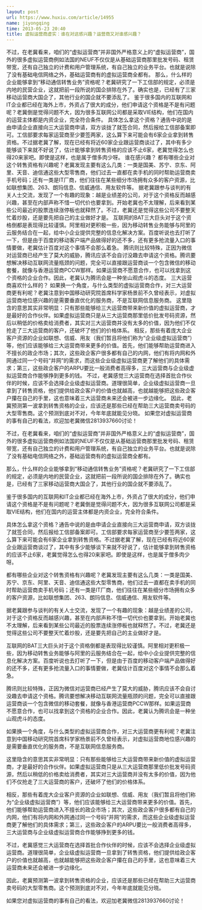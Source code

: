 ```yaml
---
layout: post
url: https://www.huxiu.com/article/14955
name: jiyongqing
time: 2013-05-23 20:40
title: 虚拟运营商虚实：谁在对这感兴趣？运营商又对谁感兴趣？
---
```

不过，在老冀看来，咱们的“虚拟运营商”并非国外严格意义上的“虚拟运营商”，国外的很多虚拟运营商例如法国的NEUF不仅仅是从基础运营商那里批发号码、租赁带宽，还有自己独立的计费和用户管理系统，有自己独立的业务平台。也就是说除了没有基础电信网络之外，基础运营商有的虚拟运营商全都有。 那么，什么样的企业能够拿到“移动通信转售业务”资格呢？老冀研究了一下工信部的规定，必须是内地的民营企业，这就把前一段所说的国企排除在外了。确实也是，已经有了三家移动运营商大国企了，其他行业的国企就不要添乱了。 鉴于很多国内的互联网和IT企业都已经在海外上市，外资占了很大的成分，他们申请这个资格是不是有问题呢？老冀倒是觉得问题不大，因为很多互联网公司都是采取VIE结构，他们在国内的运营主体都是内资企业，完全符合条件。 具体怎么拿这个资格？通告中说的是由申请企业直接向三大运营商申请，双方谈拢了就签合同，然后报给工信部备案即可。工信部要求每家运营商至少要签两家，这么算下来可能会有6家企业拿到转售资格。不过据老冀了解，现在已经有将近60家企业跟运营商谈过了，其中有多少能够谈下来就不好说了，估计能够拿到转售资格的应该不止6家，老冀觉得怎么也得20来家吧。即使是这样，也是属于僧多肉少呀。 谁在感兴趣？ 都有哪些企业对这个转售资格有兴趣呢？老冀发现主要有这么几类：一类是国美、苏宁、京东、阿里、天音、迪信通这些大型零售商，他们过去一直都在卖手机的同时帮助运营商卖手机号码；还有一类是IT厂商，他们往往在某些细分市场拥有众多的客户资源，比如联想集团、263、朗玛信息、信威通信、用友软件等。 据老冀跟参与谈判的有关人士交流，发现了一个有趣的现象：越是业绩差的公司，对于这个资格反而越感兴趣，甚至在内部声称不惜一切代价也要拿到。开始老冀也不太理解，后来看到某些公司最近的股票连续涨停板也就释然了。不过，老冀还是觉得这些公司不要整天忙着炒股，还是要先把自己的主业做好才是。 互联网的BAT三大巨头对于这个资格倒都是表现得比较谨慎。阿里相对更积极一些，因为移动转售业务能够与阿里的云服务结合在一起，给中小企业提供完整的信息化解决方案。百度听说也去打听了一下，但是由于百度的移动客户端产品做得好的还不多，还有更多抢流量入口的事情要做，老冀估计百度对这个事情不会那么着急。 腾讯则比较特殊，正因为微信对运营商已经产生了莫大的威胁，腾讯应该不会自讨没趣去申请这个资格。腾讯要想解决移动互联网流量瓶颈的问题，完全可以直接跟运营商谈一个包含微信的移动套餐，就像与香港运营商PCCW那样。如果运营商不愿意合作，也可以找拿到这个资格的企业合作。因此，老冀认为腾讯会是一种坐山观虎斗的态度。 三大运营商喜欢什么样的？ 如果换一个角度，与什么类型的虚拟运营商合作，对三大运营商更有利呢？老冀注意到中国移动研究院首席科学家杨景前不久曾经表示，对虚拟运营商地位感兴趣的是需要垂直优化的服务商，不是互联网信息服务商。 这里隐含的意思其实非常明显：只有那些能够给三大运营商带来新价值的虚拟运营商，才是最好的合作伙伴。如果虚拟运营商只是从三大运营商那里低价批发号码资源，然后以稍低的价格卖给消费者，其实对三大运营商并没有太多的价值，因为他们不仅抢走了三大运营商的客户，还破坏了他们的价格体系。 相反，那些有着庞大企业客户资源的企业如联想、信威、用友（我们暂且将他们称为“企业级虚拟运营商”）等，他们应该能够给三大运营商带来更多的价值。首先，他们能够帮助运营商进入不擅长的政企市场；其次，这些政企客户很多都有自己的内网，他们有将内网和外网通过同一个号码“并网”的需求，而这些企业级虚拟运营商更了解他们的具体需求；第三，这些政企客户的ARPU要比一般消费者高得多，三大运营商与企业级虚拟运营商合作能够挣到更多的钱。 不过，老冀感觉三大运营商在选择首批合作伙伴的时候，应该不会选择企业级虚拟运营商。道理很简单，企业级虚拟运营商一旦拿到了转售资格，他们提供给政企客户的价值也就越高，也就越能够把这些政企客户攥在自己的手里，这也意味着三大运营商未来还会被进一步边缘化。 因此，老冀预测第一波拿到转售资格的企业，应该还是那些已经在帮助三大运营商卖号码的大型零售商。这个预测到底对不对，今年年底就能见分晓。 如果您对虚拟运营商的事有自己的看法，欢迎加老冀微信2813937660讨论！

不过，在老冀看来，咱们的“虚拟运营商”并非国外严格意义上的“虚拟运营商”，国外的很多虚拟运营商例如法国的NEUF不仅仅是从基础运营商那里批发号码、租赁带宽，还有自己独立的计费和用户管理系统，有自己独立的业务平台。也就是说除了没有基础电信网络之外，基础运营商有的虚拟运营商全都有。

那么，什么样的企业能够拿到“移动通信转售业务”资格呢？老冀研究了一下工信部的规定，必须是内地的民营企业，这就把前一段所说的国企排除在外了。确实也是，已经有了三家移动运营商大国企了，其他行业的国企就不要添乱了。

鉴于很多国内的互联网和IT企业都已经在海外上市，外资占了很大的成分，他们申请这个资格是不是有问题呢？老冀倒是觉得问题不大，因为很多互联网公司都是采取VIE结构，他们在国内的运营主体都是内资企业，完全符合条件。

具体怎么拿这个资格？通告中说的是由申请企业直接向三大运营商申请，双方谈拢了就签合同，然后报给工信部备案即可。工信部要求每家运营商至少要签两家，这么算下来可能会有6家企业拿到转售资格。不过据老冀了解，现在已经有将近60家企业跟运营商谈过了，其中有多少能够谈下来就不好说了，估计能够拿到转售资格的应该不止6家，老冀觉得怎么也得20来家吧。即使是这样，也是属于僧多肉少呀。

都有哪些企业对这个转售资格有兴趣呢？老冀发现主要有这么几类：一类是国美、苏宁、京东、阿里、天音、迪信通这些大型零售商，他们过去一直都在卖手机的同时帮助运营商卖手机号码；还有一类是IT厂商，他们往往在某些细分市场拥有众多的客户资源，比如联想集团、263、朗玛信息、信威通信、用友软件等。

据老冀跟参与谈判的有关人士交流，发现了一个有趣的现象：越是业绩差的公司，对于这个资格反而越感兴趣，甚至在内部声称不惜一切代价也要拿到。开始老冀也不太理解，后来看到某些公司最近的股票连续涨停板也就释然了。不过，老冀还是觉得这些公司不要整天忙着炒股，还是要先把自己的主业做好才是。

互联网的BAT三大巨头对于这个资格倒都是表现得比较谨慎。阿里相对更积极一些，因为移动转售业务能够与阿里的云服务结合在一起，给中小企业提供完整的信息化解决方案。百度听说也去打听了一下，但是由于百度的移动客户端产品做得好的还不多，还有更多抢流量入口的事情要做，老冀估计百度对这个事情不会那么着急。

腾讯则比较特殊，正因为微信对运营商已经产生了莫大的威胁，腾讯应该不会自讨没趣去申请这个资格。腾讯要想解决移动互联网流量瓶颈的问题，完全可以直接跟运营商谈一个包含微信的移动套餐，就像与香港运营商PCCW那样。如果运营商不愿意合作，也可以找拿到这个资格的企业合作。因此，老冀认为腾讯会是一种坐山观虎斗的态度。

如果换一个角度，与什么类型的虚拟运营商合作，对三大运营商更有利呢？老冀注意到中国移动研究院首席科学家杨景前不久曾经表示，对虚拟运营商地位感兴趣的是需要垂直优化的服务商，不是互联网信息服务商。

这里隐含的意思其实非常明显：只有那些能够给三大运营商带来新价值的虚拟运营商，才是最好的合作伙伴。如果虚拟运营商只是从三大运营商那里低价批发号码资源，然后以稍低的价格卖给消费者，其实对三大运营商并没有太多的价值，因为他们不仅抢走了三大运营商的客户，还破坏了他们的价格体系。

相反，那些有着庞大企业客户资源的企业如联想、信威、用友（我们暂且将他们称为“企业级虚拟运营商”）等，他们应该能够给三大运营商带来更多的价值。首先，他们能够帮助运营商进入不擅长的政企市场；其次，这些政企客户很多都有自己的内网，他们有将内网和外网通过同一个号码“并网”的需求，而这些企业级虚拟运营商更了解他们的具体需求；第三，这些政企客户的ARPU要比一般消费者高得多，三大运营商与企业级虚拟运营商合作能够挣到更多的钱。

不过，老冀感觉三大运营商在选择首批合作伙伴的时候，应该不会选择企业级虚拟运营商。道理很简单，企业级虚拟运营商一旦拿到了转售资格，他们提供给政企客户的价值也就越高，也就越能够把这些政企客户攥在自己的手里，这也意味着三大运营商未来还会被进一步边缘化。

因此，老冀预测第一波拿到转售资格的企业，应该还是那些已经在帮助三大运营商卖号码的大型零售商。这个预测到底对不对，今年年底就能见分晓。

如果您对虚拟运营商的事有自己的看法，欢迎加老冀微信2813937660讨论！


